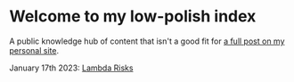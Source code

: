 # Welcome to my low-polish index

A public knowledge hub of content that isn't a good fit for [a full post on my personal site](ramimac.me).

January 17th 2023: [Lambda Risks](lambda-risks.md)